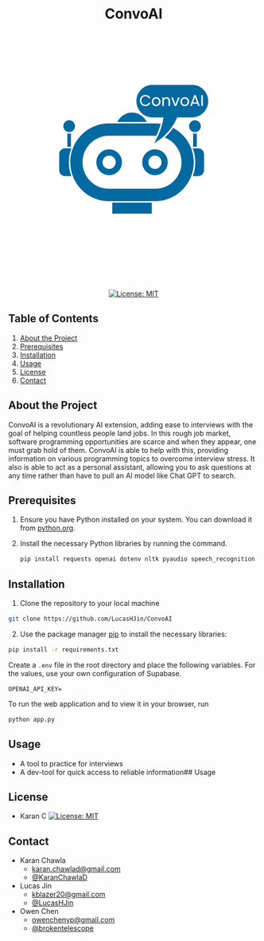 <div align="center">
	<h1>ConvoAI</h1>

![Project Logo](./static/images/Convo.png)

[![License: MIT](https://img.shields.io/badge/License-MIT-yellow.svg)](https://opensource.org/licenses/MIT)
</div>

## Table of Contents
1. [About the Project](#about-the-project)
2. [Prerequisites](#prerequisites)
3. [Installation](#installation)
4. [Usage](#usage)
5. [License](#license)
6. [Contact](#contact)

## About the Project
ConvoAI is a revolutionary AI extension, adding ease to interviews with the goal of helping countless people land jobs. In this rough job market, software programming opportunities are scarce and when they appear, one must grab hold of them. ConvoAI is able to help with this, providing information on various programming topics to overcome interview stress. It also is able to act as a personal assistant, allowing you to ask questions at any time rather than have to pull an AI model like Chat GPT to search.

## Prerequisites
1. Ensure you have Python installed on your system. You can download it from [python.org](https://www.python.org/downloads/).

2. Install the necessary Python libraries by running the command.
   ```sh
   pip install requests openai dotenv nltk pyaudio speech_recognition flask-socketio flask PyPDF2
   ```

## Installation
1. Clone the repository to your local machine
```bash
git clone https://github.com/LucasHJin/ConvoAI
```
2. Use the package manager [pip](https://pip.pypa.io/en/stable/) to install the necessary libraries:
```bash
pip install -r requirements.txt
```
Create a `.env` file in the root directory and place the following variables. For the values, use your own configuration of Supabase. 
```
OPENAI_API_KEY=
```
To run the web application and to view it in your browser, run 
```bash
python app.py
```

## Usage
- A tool to practice for interviews
- A dev-tool for quick access to reliable information## Usage

## License 


- Karan C
[![License: MIT](https://img.shields.io/badge/License-MIT-yellow.svg)](https://opensource.org/licenses/MIT)

## Contact
- Karan Chawla
    - karan.chawlad@gmail.com
    - [@KaranChawlaD](https://github.com/KaranChawlaD)
- Lucas Jin
    - kblazer20@gmail.com
    - [@LucasHJin](https://github.com/LucasHJin)
- Owen Chen
    - owenchenyp@gmail.com
    - [@brokentelescope](https://github.com/brokentelescope)